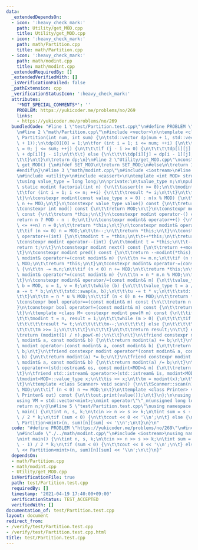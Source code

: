 ```yaml
---
data:
  _extendedDependsOn:
  - icon: ':heavy_check_mark:'
    path: Utility/get_MOD.cpp
    title: Utility/get_MOD.cpp
  - icon: ':heavy_check_mark:'
    path: math/Partition.cpp
    title: math/Partition.cpp
  - icon: ':heavy_check_mark:'
    path: math/modint.cpp
    title: math/modint.cpp
  _extendedRequiredBy: []
  _extendedVerifiedWith: []
  _isVerificationFailed: false
  _pathExtension: cpp
  _verificationStatusIcon: ':heavy_check_mark:'
  attributes:
    '*NOT_SPECIAL_COMMENTS*': ''
    PROBLEM: https://yukicoder.me/problems/no/269
    links:
    - https://yukicoder.me/problems/no/269
  bundledCode: "#line 1 \"test/Partition.test.cpp\"\n#define PROBLEM \"https://yukicoder.me/problems/no/269\"\
    \n#line 2 \"math/Partition.cpp\"\n#include <vector>\n\ntemplate <class T> std::vector<std::vector<T>>\
    \ Partition(int num, int sum) {\n\tstd::vector dp(num + 1, std::vector<T>(sum\
    \ + 1));\n\tdp[0][0] = 1;\n\tfor (int i = 1; i <= num; ++i) {\n\t\tfor (int j\
    \ = 0; j <= sum; ++j) {\n\t\t\tif (j - i >= 0) {\n\t\t\t\tdp[i][j] = dp[i - 1][j]\
    \ + dp[i][j - i];\n\t\t\t} else {\n\t\t\t\tdp[i][j] = dp[i - 1][j];\n\t\t\t}\n\
    \t\t}\n\t}\n\treturn dp;\n}\n#line 2 \"Utility/get_MOD.cpp\"\nconstexpr long long\
    \ get_MOD() {\n#ifdef SET_MOD\n\treturn SET_MOD;\n#else\n\treturn 1000000007;\n\
    #endif\n}\n#line 3 \"math/modint.cpp\"\n#include <iostream>\n#line 5 \"math/modint.cpp\"\
    \n#include <utility>\n#include <cassert>\n\ntemplate <int MOD> struct modint {\n\
    \tusing value_type = long long;\n\nprivate:\n\tvalue_type n;\n\npublic:\n\tconstexpr\
    \ static modint factorial(int n) {\n\t\tassert(n >= 0);\n\t\tmodint result = 1;\n\
    \t\tfor (int i = 1; i <= n; ++i) {\n\t\t\tresult *= i;\n\t\t}\n\t\treturn result;\n\
    \t}\n\tconstexpr modint(const value_type x = 0) : n(x % MOD) {\n\t\tif (n < 0)\
    \ n += MOD;\n\t}\n\tconstexpr value_type value() const {\n\t\treturn n;\n\t}\n\
    \tconstexpr int mod() const {\n\t\treturn MOD;\n\t}\n\tconstexpr modint operator+()\
    \ const {\n\t\treturn *this;\n\t}\n\tconstexpr modint operator-() const {\n\t\t\
    return n ? MOD - n : 0;\n\t}\n\tconstexpr modint& operator++() {\n\t\tif (MOD\
    \ <= ++n) n = 0;\n\t\treturn *this;\n\t}\n\tconstexpr modint& operator--() {\n\
    \t\tif (n <= 0) n = MOD;\n\t\tn--;\n\t\treturn *this;\n\t}\n\tconstexpr modint\
    \ operator++(int) {\n\t\tmodint t = *this;\n\t\t++*this;\n\t\treturn t;\n\t}\n\
    \tconstexpr modint operator--(int) {\n\t\tmodint t = *this;\n\t\t--*this;\n\t\t\
    return t;\n\t}\n\tconstexpr modint next() const {\n\t\treturn ++modint(*this);\n\
    \t}\n\tconstexpr modint pred() const {\n\t\treturn --modint(*this);\n\t}\n\tconstexpr\
    \ modint& operator+=(const modint& m) {\n\t\tn += m.n;\n\t\tif (n >= MOD) n -=\
    \ MOD;\n\t\treturn *this;\n\t}\n\tconstexpr modint& operator-=(const modint& m)\
    \ {\n\t\tn -= m.n;\n\t\tif (n < 0) n += MOD;\n\t\treturn *this;\n\t}\n\tconstexpr\
    \ modint& operator*=(const modint& m) {\n\t\tn = n * m.n % MOD;\n\t\treturn *this;\n\
    \t}\n\tconstexpr modint& operator/=(const modint& m) {\n\t\tvalue_type a = m.n,\
    \ b = MOD, u = 1, v = 0;\n\t\twhile (b) {\n\t\t\tvalue_type t = a / b;\n\t\t\t\
    a -= t * b;\n\t\t\tstd::swap(a, b);\n\t\t\tu -= t * v;\n\t\t\tstd::swap(u, v);\n\
    \t\t}\n\t\tn = n * u % MOD;\n\t\tif (n < 0) n += MOD;\n\t\treturn *this;\n\t}\n\
    \tconstexpr bool operator==(const modint& m) const {\n\t\treturn n == m.n;\n\t\
    }\n\tconstexpr bool operator!=(const modint& m) const {\n\t\treturn n != m.n;\n\
    \t}\n\ttemplate <class M> constexpr modint pow(M m) const {\n\t\tif (0 <= m) {\n\
    \t\t\tmodint t = n, result = 1;\n\t\t\twhile (m > 0) {\n\t\t\t\tif (m & 1) {\n\
    \t\t\t\t\tresult *= t;\n\t\t\t\t\tm--;\n\t\t\t\t} else {\n\t\t\t\t\tt *= t;\n\t\
    \t\t\t\tm >>= 1;\n\t\t\t\t}\n\t\t\t}\n\t\t\treturn result;\n\t\t} else {\n\t\t\
    \treturn (modint(1) / n).pow(-m);\n\t\t}\n\t}\n\tfriend constexpr modint operator+(const\
    \ modint& a, const modint& b) {\n\t\treturn modint(a) += b;\n\t}\n\tfriend constexpr\
    \ modint operator-(const modint& a, const modint& b) {\n\t\treturn modint(a) -=\
    \ b;\n\t}\n\tfriend constexpr modint operator*(const modint& a, const modint&\
    \ b) {\n\t\treturn modint(a) *= b;\n\t}\n\tfriend constexpr modint operator/(const\
    \ modint& a, const modint& b) {\n\t\treturn modint(a) /= b;\n\t}\n\tfriend std::ostream&\
    \ operator<<(std::ostream& os, const modint<MOD>& m) {\n\t\treturn os << m.value();\n\
    \t}\n\tfriend std::istream& operator>>(std::istream& is, modint<MOD>& m) {\n\t\
    \tmodint<MOD>::value_type x;\n\t\tis >> x;\n\t\tm = modint(x);\n\t\treturn is;\n\
    \t}\n\ttemplate <class Scanner> void scan() {\n\t\tScanner::scan(n);\n\t\tn %=\
    \ MOD;\n\t\tif (n < 0) n += MOD;\n\t}\n\ttemplate <class Printer> void print(const\
    \ Printer& out) const {\n\t\tout.print(value());\n\t}\n};\n\nusing mint = modint<get_MOD()>;\n\
    using VM = std::vector<mint>;\nmint operator\"\"_m(unsigned long long n) {\n\t\
    return n;\n}\n#line 5 \"test/Partition.test.cpp\"\nusing namespace std;\n\nint\
    \ main() {\n\tint n, s, k;\n\tcin >> n >> s >> k;\n\tint sum = s - n * (n - 1)\
    \ / 2 * k;\n\tif (sum < 0) {\n\t\tcout << 0 << '\\n';\n\t} else {\n\t\tcout <<\
    \ Partition<mint>(n, sum)[n][sum] << '\\n';\n\t}\n}\n"
  code: "#define PROBLEM \"https://yukicoder.me/problems/no/269\"\n#include \"./../math/Partition.cpp\"\
    \n#include \"./../math/modint.cpp\"\n#include <iostream>\nusing namespace std;\n\
    \nint main() {\n\tint n, s, k;\n\tcin >> n >> s >> k;\n\tint sum = s - n * (n\
    \ - 1) / 2 * k;\n\tif (sum < 0) {\n\t\tcout << 0 << '\\n';\n\t} else {\n\t\tcout\
    \ << Partition<mint>(n, sum)[n][sum] << '\\n';\n\t}\n}"
  dependsOn:
  - math/Partition.cpp
  - math/modint.cpp
  - Utility/get_MOD.cpp
  isVerificationFile: true
  path: test/Partition.test.cpp
  requiredBy: []
  timestamp: '2021-04-19 17:40:00+09:00'
  verificationStatus: TEST_ACCEPTED
  verifiedWith: []
documentation_of: test/Partition.test.cpp
layout: document
redirect_from:
- /verify/test/Partition.test.cpp
- /verify/test/Partition.test.cpp.html
title: test/Partition.test.cpp
---
```


